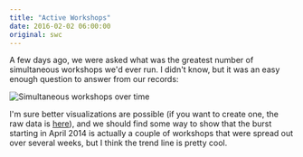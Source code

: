 ```yaml
---
title: "Active Workshops"
date: 2016-02-02 06:00:00
original: swc
---
```

A few days ago,
we were asked what was the greatest number of simultaneous workshops we'd ever run.
I didn't know,
but it was an easy enough question to answer from our records:

![Simultaneous workshops over time]({{site.github.url}}/files/2016/02/active-workshops.png "Simultaneous workshops over time")

I'm sure better visualizations are possible
(if you want to create one, the raw data is [here]({{site.github.url}}/files/2016/02/active-workshops.csv)),
and we should find some way to show that
the burst starting in April 2014 is actually a couple of workshops that were spread out over several weeks,
but I think the trend line is pretty cool.
